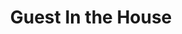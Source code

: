 ---
title: Guest In the House
year: 1949
opening_date: 1949-01-14
closing_date: 1949-01-21
layout: productions
featured_image: 
image_caption:
image_credit:
playbill:
category:
Theatre: Theatre Jacksonville
Venue: Little Theatre
cast:
  Ann Proctor: Alice Ahern
  Dan Proctor: LaMarr Wigg
  Evelyn Heath: Alma Jones Eddy
  Frank Dow: Don Heebner
  Rev. Shaw: Gene Patton
  Douglas Proctor: Gene Sayre
  Lee Proctor: Joan Pomeroy
  Tracy: June Stoy
  Hilda: Mathielde Colle
  Miriam Blake: Mickey M. Mills
  Mrs. Dow: Jean Heebner
  Pamela Rhodes: VerMelle McCarter
  Aunt Martha Proctor: Louise Royall Howarth
crew:
  Director: Paul E. Geisenhof
  Stage Manager: Carolina Rawls
  Assistant Stage Manager: Laurel Barton
  Set Design: Duke LeBrun
  Scene painting and construction:
    - Ed Keisling
    - Elmo Lehman
    - Karen O'Shaughnessy
  Properties: Ruth Buell
  Properties Assistant: 
    - June Stoy 
    - Peggy Connelly
    - Vonnie Patton
  Lighting controls:
    - Deborah Benson
    - Natalie Clarke
    - Su Hawkins
  Sound Technician:
    - Don Heebner
    - Elaine Singer
    - Gene Patton
    - Sue Miller
  Costume Assistant: Polly Clendenning
  Make-up assistant:
    - Ann Frankenberg
    - Betty Jane Mizelle
    - Jane Porter
    - Louise Elkins
understudies:
orchestra:
  None
external_links:
---